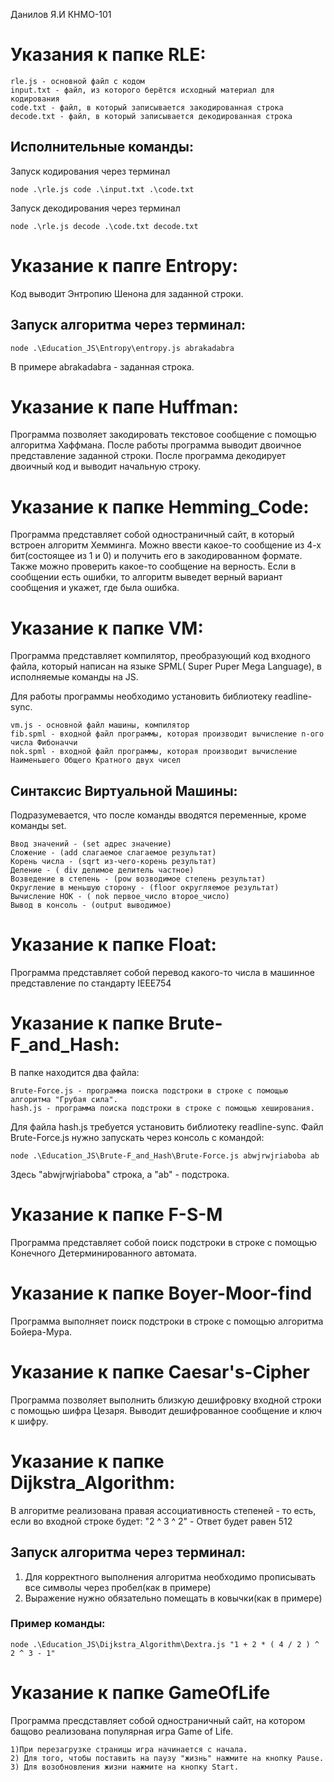 Данилов Я.И КНМО-101
# Указания к папке RLE:
```
rle.js - основной файл с кодом
input.txt - файл, из которого берётся исходный материал для кодирования
code.txt - файл, в который записывается закодированная строка
decode.txt - файл, в который записывается декодированная строка
```
## Исполнительные команды:
Запуск кодирования через терминал
```
node .\rle.js code .\input.txt .\code.txt 
```
Запуск декодирования через терминал
```
node .\rle.js decode .\code.txt decode.txt
```
# Указание к папrе Entropy:
Код выводит Энтропию Шенона для заданной строки.
## Запуск алгоритма через терминал:
```
node .\Education_JS\Entropy\entropy.js abrakadabra
```
В примере abrakadabra - заданная строка.
# Указание к папе Huffman:
Программа позволяет закодировать текстовое сообщение с помощью алгоритма Хаффмана. После работы программа выводит двоичное представление заданной строки. После программа декодирует двоичный код и выводит начальную строку.
# Указание к папке Hemming_Code:
Программа представляет собой одностраничный сайт, в который встроен алгоритм Хемминга. Можно ввести какое-то сообщение из 4-х бит(состоящее из 1 и 0) и получить его в закодированном формате.
Также можно проверить какое-то сообщение на верность. Если в сообщении есть ошибки, то алгоритм выведет верный вариант сообщения и укажет, где была ошибка.

# Указание к папке VM:
Программа представляет компилятор, преобразующий код входного файла, который написан на языке SPML( Super Puper Mega Language), в исполняемые команды на JS.

Для работы программы необходимо установить библиотеку readline-sync.
```
vm.js - основной файл машины, компилятор
fib.spml - входной файл программы, которая производит вычисление n-ого числа Фибоначчи
nok.spml - входной файл программы, которая производит вычисление Наименьшего Общего Кратного двух чисел
```
## Синтаксис Виртуальной Машины:
Подразумевается, что после команды вводятся переменные, кроме команды set.
```
Ввод значений - (set адрес значение)
Сложение - (add слагаемое слагаемое результат)
Корень числа - (sqrt из-чего-корень результат)
Деление - ( div делимое делитель частное)
Возведение в степень - (pow возводимое степень результат)
Округление в меньшую сторону - (floor округляемое результат)
Вычисление НОК - ( nok первое_число второе_число)
Вывод в консоль - (output выводимое)
```
# Указание к папке Float:
Программа представляет собой перевод какого-то числа в машинное представление по стандарту IEEE754
# Указание к папке Brute-F_and_Hash:
В папке находится два файла:
```
Brute-Force.js - программа поиска подстроки в строке с помощью алгоритма "Грубая сила".
hash.js - программа поиска подстроки в строке с помощью хеширования.
```
Для файла hash.js требуется установить библиотеку readline-sync.
Файл Brute-Force.js нужно запускать через консоль с командой:
```
node .\Education_JS\Brute-F_and_Hash\Brute-Force.js abwjrwjriaboba ab
```
Здесь "abwjrwjriaboba" строка, а "ab" - подстрока.

# Указание к папке F-S-M
Программа представляет собой поиск подстроки в строке с помощью Конечного Детерминированного автомата.
# Указание к папке Boyer-Moor-find
Программа выполняет поиск подстроки в строке с помощью алгоритма Бойера-Мура.
# Указание к папке Caesar's-Cipher
Программа позволяет выполнить  близкую дешифровку входной строки с помощью шифра Цезаря. Выводит дешифрованное сообщение и ключ к шифру.
# Указание к папке Dijkstra_Algorithm:
В алгоритме реализована правая ассоциативность степеней - то есть, если во входной строке будет: "2 ^ 3 ^ 2" - Ответ будет равен 512
## Запуск алгоритма через терминал:
1. Для корректного выполнения алгоритма необходимо прописывать все символы через пробел(как в примере)
2. Выражение нужно обязательно помещать в ковычки(как в примере)
### Пример команды:
```
node .\Education_JS\Dijkstra_Algorithm\Dextra.js "1 + 2 * ( 4 / 2 ) ^ 2 ^ 3 - 1"
```
# Указание к папке GameOfLife
Программа пресдставляет собой одностраничный сайт, на котором бащово реализована популярная игра Game of Life.
```
1)При перезагрузке страницы игра начинается с начала.
2) Для того, чтобы поставить на паузу "жизнь" нажмите на кнопку Pause.
3) Для возобновления жизни нажмите на кнопку Start.
```
